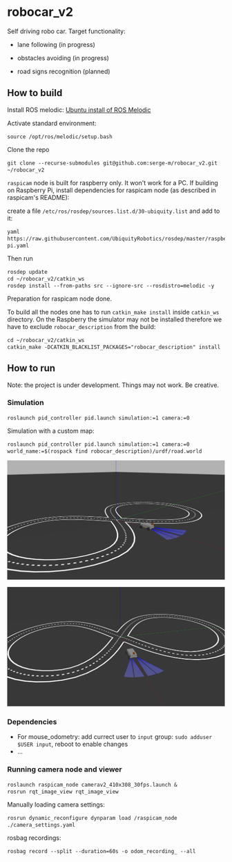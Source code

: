 # robocar_v2

Self driving robo car. Target functionality:

* lane following (in progress)

* obstacles avoiding (in progress)

* road signs recognition (planned)



## How to build

Install ROS melodic: [Ubuntu install of ROS Melodic](http://wiki.ros.org/melodic/Installation/Ubuntu) 

Activate standard environment: 

    source /opt/ros/melodic/setup.bash

Clone the repo

    git clone --recurse-submodules git@github.com:serge-m/robocar_v2.git ~/robocar_v2
    


`raspicam` node is built for raspberry only. It won't work for a PC.
If building on Raspberry Pi, install dependencies for raspicam node (as described in raspicam's README):

create a file `/etc/ros/rosdep/sources.list.d/30-ubiquity.list` and add to it:

    yaml https://raw.githubusercontent.com/UbiquityRobotics/rosdep/master/raspberry-pi.yaml


Then run

    rosdep update
    cd ~/robocar_v2/catkin_ws
    rosdep install --from-paths src --ignore-src --rosdistro=melodic -y

Preparation for raspicam node done.

To build all the nodes one has to run `catkin_make install` inside `catkin_ws` directory. 
On the Raspberry the simulator may not be installed therefore we have to exclude `robocar_description` from the build:

    cd ~/robocar_v2/catkin_ws
    catkin_make -DCATKIN_BLACKLIST_PACKAGES="robocar_description" install


## How to run 

Note: the project is under development. Things may not work. Be creative.

### Simulation

    roslaunch pid_controller pid.launch simulation:=1 camera:=0

Simulation with a custom map:

    roslaunch pid_controller pid.launch simulation:=1 camera:=0  world_name:=$(rospack find robocar_description)/urdf/road.world

    
![track 8 shape 1](pictures/track8shape1.jpg)

![track 8 shape 2](pictures/track8shape2.jpg)

### Dependencies

* For mouse_odometry: add currect user to `input` group: `sudo adduser $USER input`, reboot to enable changes
* ...

### Running camera node and viewer

    roslaunch raspicam_node camerav2_410x308_30fps.launch &
    rosrun rqt_image_view rqt_image_view


Manually loading camera settings:

    rosrun dynamic_reconfigure dynparam load /raspicam_node ./camera_settings.yaml


rosbag recordings:

    rosbag record --split --duration=60s -o odom_recording_ --all